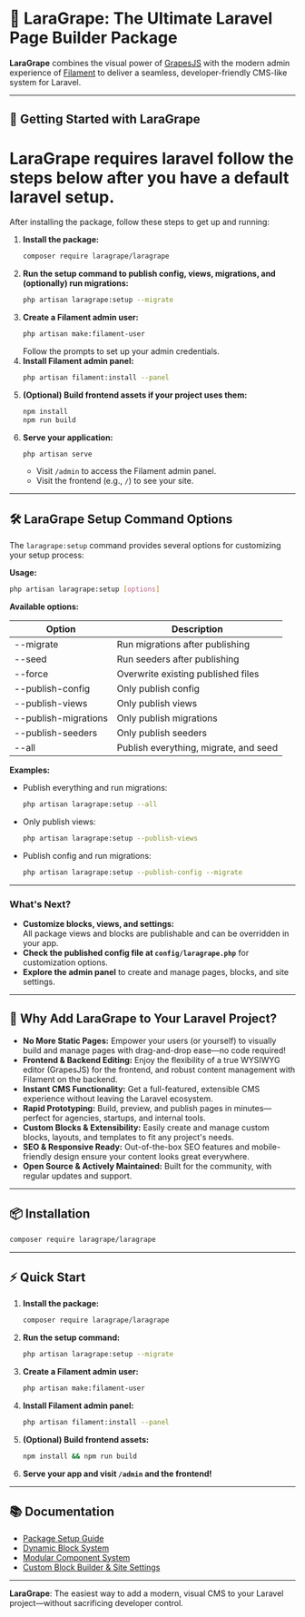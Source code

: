 # 🍇 LaraGrape: The Ultimate Laravel Page Builder Package

**LaraGrape** combines the visual power of [GrapesJS](https://grapesjs.com/) with the modern admin experience of [Filament](https://filamentphp.com/) to deliver a seamless, developer-friendly CMS-like system for Laravel.

---

## 🚀 Getting Started with LaraGrape

# LaraGrape requires laravel follow the steps below after you have a default laravel setup.

After installing the package, follow these steps to get up and running:

1. **Install the package:**
   ```sh
   composer require laragrape/laragrape
   ```
2. **Run the setup command to publish config, views, migrations, and (optionally) run migrations:**
   ```sh
   php artisan laragrape:setup --migrate
   ```
3. **Create a Filament admin user:**
   ```sh
   php artisan make:filament-user
   ```
   Follow the prompts to set up your admin credentials.
4. **Install Filament admin panel:**
   ```sh
   php artisan filament:install --panel
   ```
5. **(Optional) Build frontend assets if your project uses them:**
   ```sh
   npm install
   npm run build
   ```
6. **Serve your application:**
   ```sh
   php artisan serve
   ```
   - Visit `/admin` to access the Filament admin panel.
   - Visit the frontend (e.g., `/`) to see your site.

---

## 🛠️ LaraGrape Setup Command Options

The `laragrape:setup` command provides several options for customizing your setup process:

**Usage:**
```sh
php artisan laragrape:setup [options]
```

**Available options:**

| Option                | Description                                      |
|----------------------|--------------------------------------------------|
| --migrate            | Run migrations after publishing                  |
| --seed               | Run seeders after publishing                     |
| --force              | Overwrite existing published files               |
| --publish-config     | Only publish config                              |
| --publish-views      | Only publish views                               |
| --publish-migrations | Only publish migrations                          |
| --publish-seeders    | Only publish seeders                             |
| --all                | Publish everything, migrate, and seed            |

**Examples:**
- Publish everything and run migrations:
  ```sh
  php artisan laragrape:setup --all
  ```
- Only publish views:
  ```sh
  php artisan laragrape:setup --publish-views
  ```
- Publish config and run migrations:
  ```sh
  php artisan laragrape:setup --publish-config --migrate
  ```

---

### What's Next?

- **Customize blocks, views, and settings:**  
  All package views and blocks are publishable and can be overridden in your app.
- **Check the published config file at `config/laragrape.php`** for customization options.
- **Explore the admin panel** to create and manage pages, blocks, and site settings.

---

## 🚀 Why Add LaraGrape to Your Laravel Project?

- **No More Static Pages:** Empower your users (or yourself) to visually build and manage pages with drag-and-drop ease—no code required!
- **Frontend & Backend Editing:** Enjoy the flexibility of a true WYSIWYG editor (GrapesJS) for the frontend, and robust content management with Filament on the backend.
- **Instant CMS Functionality:** Get a full-featured, extensible CMS experience without leaving the Laravel ecosystem.
- **Rapid Prototyping:** Build, preview, and publish pages in minutes—perfect for agencies, startups, and internal tools.
- **Custom Blocks & Extensibility:** Easily create and manage custom blocks, layouts, and templates to fit any project's needs.
- **SEO & Responsive Ready:** Out-of-the-box SEO features and mobile-friendly design ensure your content looks great everywhere.
- **Open Source & Actively Maintained:** Built for the community, with regular updates and support.

---

## 📦 Installation

```sh
composer require laragrape/laragrape
```

---

## ⚡ Quick Start

1. **Install the package:**
   ```sh
   composer require laragrape/laragrape
   ```
2. **Run the setup command:**
   ```sh
   php artisan laragrape:setup --migrate
   ```
3. **Create a Filament admin user:**
   ```sh
   php artisan make:filament-user
   ```
4. **Install Filament admin panel:**
   ```sh
   php artisan filament:install --panel
   ```
5. **(Optional) Build frontend assets:**
   ```sh
   npm install && npm run build
   ```
6. **Serve your app and visit `/admin` and the frontend!**

---

## 📚 Documentation

- [Package Setup Guide](LARAGRAPE_SETUP.md)
- [Dynamic Block System](BLOCKS_README.md)
- [Modular Component System](COMPONENTS_README.md)
- [Custom Block Builder & Site Settings](CUSTOM_BLOCKS_README.md)

---

**LaraGrape**: The easiest way to add a modern, visual CMS to your Laravel project—without sacrificing developer control.
